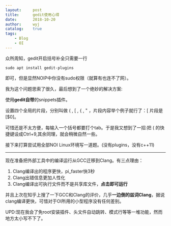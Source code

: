 ```yaml
---
layout:		post
title:		gedit使用心得
date:		2018-10-20
author:		wyj
catalog:	true
tags:
    - Blog
    - OI
---
```


众所周知，gedit开启括号补全只需要一行
```
sudo apt install gedit-plugins
```
即可，但是显然NOIP中你没有sudo权限（就算有也连不了网）。

我为这个问题思索了很久，最后想到了一个绝妙的解决方案:

使用**gedit自带**的snippets插件。

设置四个全局的片段，分别叫做 ( , [ , { , " ，片段内容举个例子就行了：[ 片段是[$0]。

可惜还是不太方便，每输入一个括号都要打个tab。于是我又想到了一招:把 ( 的快捷键设成Ctrl+9,其余同理，就会稍微自然一些。

接下来打算尝试用全部NOI Linux环境写一道题。(没有plugins，没有c++11)

-----

现在准备把外部工具中的编译运行从GCC迁移到Clang。有三点理由：

1. Clang编译出的程序更快，pi_faster快3秒
2. Clang出错信息更加人性化
3. Clang编译出可执行文件而不是共享库文件，**点击即可运行**

并且上次在知乎上搜了一下GCC和Clang的评价，几乎**一边倒的兹词Clang**，据说clang编译更快，可惜对于OI所用的小型程序没有任何差别。

UPD:现在我会了免root安装插件、头文件自动跳转、模式行等等一堆功能，然而地方太小写不下了。

